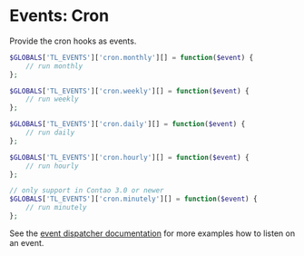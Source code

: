 # Events: Cron

Provide the cron hooks as events.

```php
$GLOBALS['TL_EVENTS']['cron.monthly'][] = function($event) {
	// run monthly
};

$GLOBALS['TL_EVENTS']['cron.weekly'][] = function($event) {
	// run weekly
};

$GLOBALS['TL_EVENTS']['cron.daily'][] = function($event) {
	// run daily
};

$GLOBALS['TL_EVENTS']['cron.hourly'][] = function($event) {
	// run hourly
};

// only support in Contao 3.0 or newer
$GLOBALS['TL_EVENTS']['cron.minutely'][] = function($event) {
	// run minutely
};
```

See the [event dispatcher documentation](https://github.com/contao-community-alliance/event-dispatcher#listen-on-events)
for more examples how to listen on an event.

